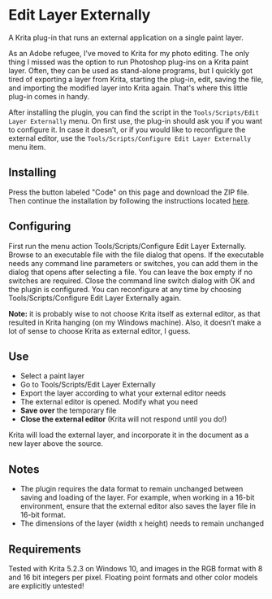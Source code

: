 # Edit Layer Externally

A Krita plug-in that runs an external application on a single paint layer.

As an Adobe refugee, I've moved to Krita for my photo editing. The only thing I missed was the option to run Photoshop plug-ins on a Krita paint layer. Often, they can be used as stand-alone programs, but I quickly got tired of exporting a layer from Krita, starting the plug-in, edit, saving the file, and importing the modified layer into Krita again. That's where this little plug-in comes in handy.

After installing the plugin, you can find the script in the `Tools/Scripts/Edit Layer Externally` menu. On first use, the plug-in should ask you if you want to configure it. In case it doesn’t, or if you would like to reconfigure the external editor, use the `Tools/Scripts/Configure Edit Layer Externally` menu item. 


## Installing 

Press the button labeled "Code" on this page and download the ZIP file. Then continue the installation by following the instructions located [here](https://docs.krita.org/en/user_manual/python_scripting/install_custom_python_plugin.html).


## Configuring

First run the menu action Tools/Scripts/Configure Edit Layer Externally. Browse to an executable file with the file dialog that opens. If the executable needs any command line parameters or switches, you can add them in the dialog that opens after selecting a file. You can leave the box empty if no switches are required. Close the command line switch dialog with OK and the plugin is configured. You can reconfigure at any time by choosing Tools/Scripts/Configure Edit Layer Externally again.

**Note:** it is probably wise to not choose Krita itself as external editor, as that resulted in Krita hanging (on my Windows machine). Also, it doesn’t make a lot of sense to choose Krita as external editor, I guess.


## Use
- Select a paint layer
- Go to Tools/Scripts/Edit Layer Externally
- Export the layer according to what your external editor needs
- The external editor is opened. Modify what you need
- **Save over** the temporary file
- **Close the external editor** (Krita will not respond until you do!)

Krita will load the external layer, and incorporate it in the document as a new layer above the source.


## Notes

- The plugin requires the data format to remain unchanged between saving and loading of the layer. For example, when working in a 16-bit environment, ensure that the external editor also saves the layer file in 16-bit format.
- The dimensions of the layer (width x height) needs to remain unchanged

 
## Requirements

Tested with Krita 5.2.3 on Windows 10, and images in the RGB format with 8 and 16 bit integers per pixel. Floating point formats and other color models are explicitly untested!
